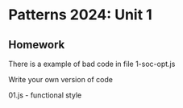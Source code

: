 # Patterns 2024: Unit 1

## Homework

There is a example of bad code in file 1-soc-opt.js

Write your own version of code

01.js - functional style